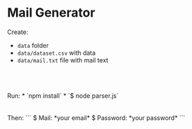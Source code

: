 # Mail Generator
Create: 
* `data` folder
* `data/dataset.csv` with data 
* `data/mail.txt` file with mail text
<br>
<br>
<br>
Run: 
* `npm install`
* `$ node parser.js`
<br>
<br>
<br>
Then: 
```
$ Mail: *your email*
$ Password: *your password*
```
